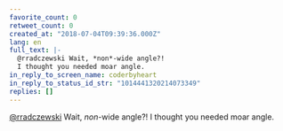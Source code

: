 ```yaml
---
favorite_count: 0
retweet_count: 0
created_at: "2018-07-04T09:39:36.000Z"
lang: en
full_text: |-
  @rradczewski Wait, *non*-wide angle?! 
  I thought you needed moar angle.
in_reply_to_screen_name: coderbyheart
in_reply_to_status_id_str: "1014441320214073349"
replies: []
---
```


[@rradczewski](https://twitter.com/rradczewski) Wait, _non_-wide angle?! I
thought you needed moar angle.
